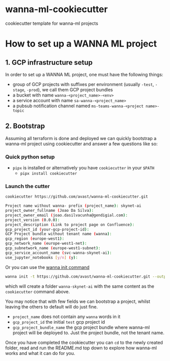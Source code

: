 # wanna-ml-cookiecutter

cookiecutter template for wanna-ml projects


# How to set up a WANNA ML project

## 1. GCP infrastructure setup

In order to set up a WANNA ML project, one must have the following things:
- group of GCP projects with suffixes per environment (usually `-test`, `-stage`, `-prod`), we call them GCP project bundles
- a bucket with name `wanna-<project_name>-<env>`
- a service account with name `sa-wanna-<project_name>`
- a pubsub notification channel named `ms-teams-wanna-<project name>-topic`

## 2. Bootstrap
Assuming all terraform is done and deployed we can quickly bootstrap a wanna-ml project using cookiecutter and answer a few questions like so:

### Quick python setup

* `pipx` is installed or alternatively you have `cookiecutter` in your `$PATH` 
  * ```pipx install cookiecutter```

### Launch the cutter
```bash
cookiecutter https://github.com/avast/wanna-ml-cookiecutter.git

Project name without wanna- prefix (project_name): skynet-ai
project_owner_fullname (Joao Da Silva):
project_owner_email (joao.dasilvacunha@gendigial.com):
project_version (0.0.0):
project_description (Link to project page on Confluence):
gcp_project_id (your-gcp-project-id):
GCP Project bundle without tenant name (wanna):
gcp_region (europe-west1):
gcp_network_name (europe-west1-net):
gcp_subnetwork_name (europe-west1-subnet):
gcp_service_account_name (svc-wanna-skynet-ai):
use_jupyter_notebooks [y/n] (y):
```

Or you can use the [wanna init command](https://avast.github.io/wanna-ml/tutorial/pipeline/#initialize-wanna-project)
```bash
wanna init -t https://github.com/avast/wanna-ml-cookiecutter.git --output-dir .
```
which will create a folder `wanna-skynet-ai` with the same content as the `cookiecutter` command above.

You may notice that with few fields we can bootstrap a project, whilst leaving the others to default will do just fine.

* `project_name` does not contain any `wanna` words in it
* `gcp_project_id` the initial `test` gcp project id
* `gcp_project_bundle_name` the gcp project bundle where wanna-ml project will be deployed to. Just the project bundle, not the tenant name.

Once you have completed the cookiecutter you can `cd` to the newly created folder, 
read and run the README.md top down to explore how wanna-ml works and what it can do for you.
